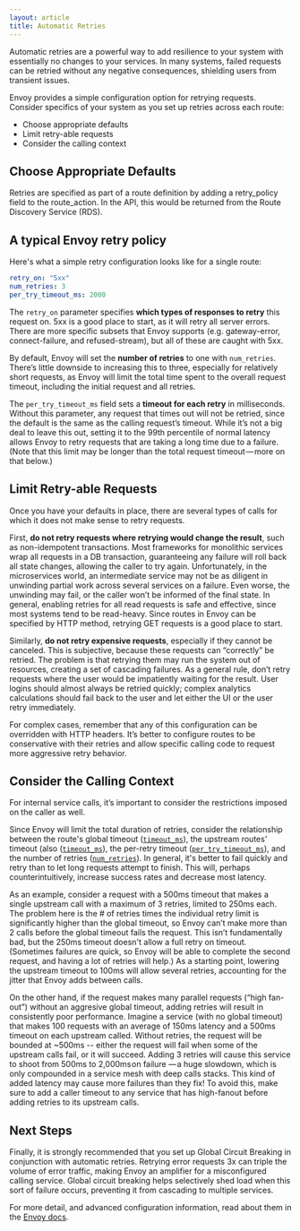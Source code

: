 ```yaml
---
layout: article
title: Automatic Retries
---
```


[//]: # ( Copyright 2018 Turbine Labs, Inc.                                   )
[//]: # ( you may not use this file except in compliance with the License.    )
[//]: # ( You may obtain a copy of the License at                             )
[//]: # (                                                                     )
[//]: # (     http://www.apache.org/licenses/LICENSE-2.0                      )
[//]: # (                                                                     )
[//]: # ( Unless required by applicable law or agreed to in writing, software )
[//]: # ( distributed under the License is distributed on an "AS IS" BASIS,   )
[//]: # ( WITHOUT WARRANTIES OR CONDITIONS OF ANY KIND, either express or     )
[//]: # ( implied. See the License for the specific language governing        )
[//]: # ( permissions and limitations under the License.                      )

[//]: # (Automatic Retries)

Automatic retries are a powerful way to add resilience to your system with
essentially no changes to your services. In many systems, failed requests can
be retried without any negative consequences, shielding users from transient
issues.

Envoy provides a simple configuration option for retrying requests. Consider
specifics of your system as you set up retries across each route:

* Choose appropriate defaults
* Limit retry-able requests
* Consider the calling context

## Choose Appropriate Defaults

Retries are specified as part of a route definition by adding a retry_policy
field to the route_action. In the API, this would be returned from the Route
Discovery Service (RDS).

## A typical Envoy retry policy

Here's what a simple retry configuration looks like for a single route:

```yaml
retry_on: "5xx"
num_retries: 3
per_try_timeout_ms: 2000
```

The `retry_on` parameter specifies **which types of responses to retry** this
request on. 5xx is a good place to start, as it will retry all server errors.
There are more specific subsets that Envoy supports (e.g. gateway-error,
connect-failure, and refused-stream), but all of these are caught with 5xx.

By default, Envoy will set the **number of retries** to one with
`num_retries`. There’s little downside to increasing this to three, especially
for relatively short requests, as Envoy will limit the total time spent to the
overall request timeout, including the initial request and all retries.

The `per_try_timeout_ms` field sets a **timeout for each retry** in
milliseconds. Without this parameter, any request that times out will not be
retried, since the default is the same as the calling request’s timeout. While
it’s not a big deal to leave this out, setting it to the 99th percentile of
normal latency allows Envoy to retry requests that are taking a long time due to
a failure. (Note that this limit may be longer than the total request
timeout — more on that below.)

## Limit Retry-able Requests
Once you have your defaults in place, there are several types of calls for
which it does not make sense to retry requests.

First, **do not retry requests where retrying would change the result**, such
as non-idempotent transactions. Most frameworks for monolithic services wrap
all requests in a DB transaction, guaranteeing any failure will roll back all
state changes, allowing the caller to try again. Unfortunately, in the
microservices world, an intermediate service may not be as diligent in
unwinding partial work across several services on a failure. Even worse, the
unwinding may fail, or the caller won’t be informed of the final state. In
general, enabling retries for all read requests is safe and effective, since
most systems tend to be read-heavy. Since routes in Envoy can be specified by
HTTP method, retrying GET requests is a good place to start.

Similarly, **do not retry expensive requests**, especially if they cannot be
canceled. This is subjective, because these requests can “correctly” be
retried. The problem is that retrying them may run the system out of resources,
creating a set of cascading failures. As a general rule, don’t retry requests
where the user would be impatiently waiting for the result. User logins should
almost always be retried quickly; complex analytics calculations should fail
back to the user and let either the UI or the user retry immediately.

For complex cases, remember that any of this configuration can be overridden
with HTTP headers. It’s better to configure routes to be conservative with
their retries and allow specific calling code to request more aggressive retry
behavior.

## Consider the Calling Context

For internal service calls, it’s important to consider the restrictions imposed
on the caller as well.

Since Envoy will limit the total duration of retries, consider the relationship
between the route's global timeout
([`timeout_ms`](https://www.envoyproxy.io/docs/envoy/latest/api-v1/route_config/route.html#config-http-conn-man-route-table-route-timeout)),
the upstream routes' timeout (also
([`timeout_ms`](https://www.envoyproxy.io/docs/envoy/latest/api-v1/route_config/route.html#config-http-conn-man-route-table-route-timeout)),
the per-retry timeout
([`per_try_timeout_ms`](https://www.envoyproxy.io/docs/envoy/latest/api-v1/route_config/route.html#config-http-conn-man-route-table-route-retry)),
and the number of retries
([`num_retries`](https://www.envoyproxy.io/docs/envoy/latest/api-v1/route_config/route.html#config-http-conn-man-route-table-route-retry)).
In general, it's better to fail quickly and retry than to let long requests
attempt to finish. This will, perhaps counterintuitively, increase success rates
and decrease most latency.

As an example, consider a request with a 500ms timeout that makes a single
upstream call with a maximum of 3 retries, limited to 250ms each. The problem
here is the # of retries times the individual retry limit is significantly
higher than the global timeout, so Envoy can’t make more than 2 calls before the
global timeout fails the request. This isn’t fundamentally bad, but the 250ms
timeout doesn't allow a full retry on timeout.  (Sometimes failures are quick,
so Envoy will be able to complete the second request, and having a lot of
retries will help.) As a starting point, lowering the upstream timeout to 100ms
will allow several retries, accounting for the jitter that Envoy adds between
calls.

On the other hand, if the request makes many parallel requests (“high fan-out”)
without an aggresive global timeout, adding retries will result in consistently
poor performance. Imagine a service (with no global timeout) that makes 100
requests with an average of 150ms latency and a 500ms timeout on each upstream
called. Without retries, the request will be bounded at ~500ms -- either the
request will fail when some of the upstream calls fail, or it will
succeed. Adding 3 retries will cause this service to shoot from 500ms to
2,000ms on failure — a huge slowdown, which is only compounded in a service mesh
with deep calls stacks. This kind of added latency may cause more failures than
they fix! To avoid this, make sure to add a caller timeout to any service that
has high-fanout before adding retries to its upstream calls.

## Next Steps

Finally, it is strongly recommended that you set up Global Circuit Breaking in
conjunction with automatic retries. Retrying error requests 3x can triple the
volume of error traffic, making Envoy an amplifier for a misconfigured calling
service. Global circuit breaking helps selectively shed load when this sort of
failure occurs, preventing it from cascading to multiple services.

For more detail, and advanced configuration information, read about them in the
[Envoy docs](https://www.envoyproxy.io/docs/envoy/latest/api-v1/route_config/route.html#config-http-conn-man-route-table-route-retry).
